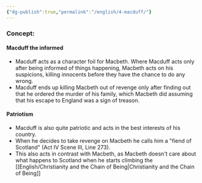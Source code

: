 ```yaml
---
{"dg-publish":true,"permalink":"/english/4-macduff/"}
---
```


### Concept:
#### Macduff the informed
- Macduff acts as a character foil for Macbeth. Where Macduff acts only after being informed of things happening, Macbeth acts on his suspicions, killing innocents before they have the chance to do any wrong.
- Macduff ends up killing Macbeth out of revenge only after finding out that he ordered the murder of his family, which Macbeth did assuming that his escape to England was a sign of treason.
#### Patriotism
- Macduff is also quite patriotic and acts in the best interests of his country.
- When he decides to take revenge on Macbeth he calls him a "fiend of Scotland" (Act IV Scene III, Line 273).
- This also acts in contrast with Macbeth, as Macbeth doesn't care about what happens to Scotland when he starts climbing the [[English/Christianity and the Chain of Being\|Christianity and the Chain of Being]]
